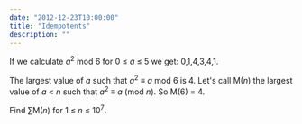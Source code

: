 ```yaml
---
date: "2012-12-23T10:00:00"
title: "Idempotents"
description: ""
---
```


<p>
If we calculate <var>a</var><sup>2</sup> mod 6 for 0 ≤ <var>a</var> ≤ 5 we get: 0,1,4,3,4,1.
</p>
<p>
The largest value of <var>a</var> such that <var>a</var><sup>2</sup> ≡ <var>a</var> mod 6 is 4.
Let's call M(<var>n</var>) the largest value of <var>a</var> &lt; <var>n</var> such that <var>a</var><sup>2</sup> ≡ <var>a</var> (mod <var>n</var>).
So M(6) = 4.
</p>
<p>
Find ∑M(<var>n</var>) for 1 ≤ <var>n</var> ≤ 10<sup>7</sup>.
</p>

